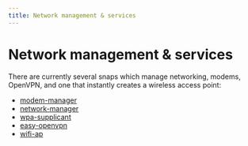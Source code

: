 ```yaml
---
title: Network management & services
---
```


# Network management & services

There are currently several snaps which manage networking, modems, OpenVPN,
and one that instantly creates a wireless access point:

* [modem-manager](modem-manager/docs/index.md)
* [network-manager](network-manager/docs/index.md)
* [wpa-supplicant](wpa-supplicant/docs/index.md)
* [easy-openvpn](easy-openvpn/docs/index.md)
* [wifi-ap](wifi-ap/docs/index.html)
